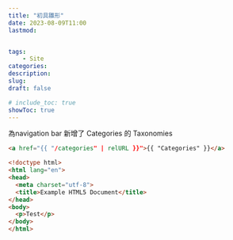 ```yaml
---
title: "初具雛形"
date: 2023-08-09T11:00
lastmod:


tags: 
    - Site
categories:
description:
slug:
draft: false

# include_toc: true
showToc: true
---
```


為navigation bar 新增了 Categories 的 Taxonomies

```html
<a href="{{ "/categories" | relURL }}">{{ "Categories" }}</a>
```

```html
<!doctype html>
<html lang="en">
<head>
  <meta charset="utf-8">
  <title>Example HTML5 Document</title>
</head>
<body>
  <p>Test</p>
</body>
</html>
```

